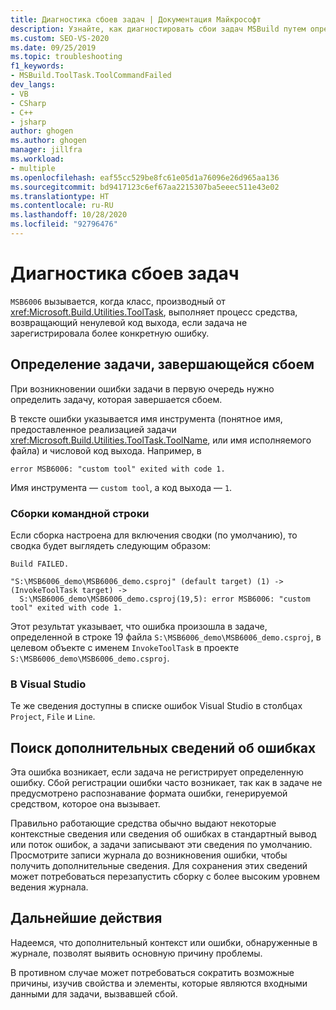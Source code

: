 ```yaml
---
title: Диагностика сбоев задач | Документация Майкрософт
description: Узнайте, как диагностировать сбои задач MSBuild путем определения задачи, завершающейся сбоем, имени средства и других сведений.
ms.custom: SEO-VS-2020
ms.date: 09/25/2019
ms.topic: troubleshooting
f1_keywords:
- MSBuild.ToolTask.ToolCommandFailed
dev_langs:
- VB
- CSharp
- C++
- jsharp
author: ghogen
ms.author: ghogen
manager: jillfra
ms.workload:
- multiple
ms.openlocfilehash: eaf55cc529be8fc61e05d1a76096e26d965aa136
ms.sourcegitcommit: bd9417123c6ef67aa2215307ba5eeec511e43e02
ms.translationtype: HT
ms.contentlocale: ru-RU
ms.lasthandoff: 10/28/2020
ms.locfileid: "92796476"
---
```

# <a name="diagnosing-task-failures"></a>Диагностика сбоев задач

`MSB6006` вызывается, когда класс, производный от <xref:Microsoft.Build.Utilities.ToolTask>, выполняет процесс средства, возвращающий ненулевой код выхода, если задача не зарегистрировала более конкретную ошибку.

## <a name="identifying-the-failing-task"></a>Определение задачи, завершающейся сбоем

При возникновении ошибки задачи в первую очередь нужно определить задачу, которая завершается сбоем.

В тексте ошибки указывается имя инструмента (понятное имя, предоставленное реализацией задачи <xref:Microsoft.Build.Utilities.ToolTask.ToolName>, или имя исполняемого файла) и числовой код выхода. Например, в

```text
error MSB6006: "custom tool" exited with code 1.
```

Имя инструмента — `custom tool`, а код выхода — `1`.

### <a name="command-line-builds"></a>Сборки командной строки

Если сборка настроена для включения сводки (по умолчанию), то сводка будет выглядеть следующим образом:

```text
Build FAILED.

"S:\MSB6006_demo\MSB6006_demo.csproj" (default target) (1) ->
(InvokeToolTask target) ->
  S:\MSB6006_demo\MSB6006_demo.csproj(19,5): error MSB6006: "custom tool" exited with code 1.
```

Этот результат указывает, что ошибка произошла в задаче, определенной в строке 19 файла `S:\MSB6006_demo\MSB6006_demo.csproj`, в целевом объекте с именем `InvokeToolTask` в проекте `S:\MSB6006_demo\MSB6006_demo.csproj`.

### <a name="in-visual-studio"></a>В Visual Studio

Те же сведения доступны в списке ошибок Visual Studio в столбцах `Project`, `File` и `Line`.

## <a name="finding-more-failure-information"></a>Поиск дополнительных сведений об ошибках

Эта ошибка возникает, если задача не регистрирует определенную ошибку. Сбой регистрации ошибки часто возникает, так как в задаче не предусмотрено распознавание формата ошибки, генерируемой средством, которое она вызывает.

Правильно работающие средства обычно выдают некоторые контекстные сведения или сведения об ошибках в стандартный вывод или поток ошибок, а задачи записывают эти сведения по умолчанию. Просмотрите записи журнала до возникновения ошибки, чтобы получить дополнительные сведения. Для сохранения этих сведений может потребоваться перезапустить сборку с более высоким уровнем ведения журнала.

## <a name="next-steps"></a>Дальнейшие действия

Надеемся, что дополнительный контекст или ошибки, обнаруженные в журнале, позволят выявить основную причину проблемы.

В противном случае может потребоваться сократить возможные причины, изучив свойства и элементы, которые являются входными данными для задачи, вызвавшей сбой.
